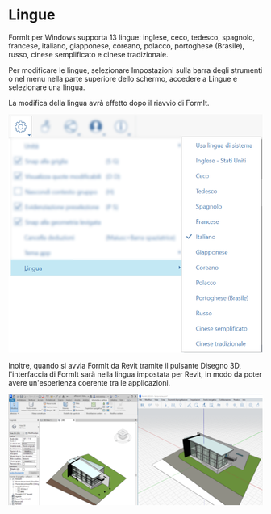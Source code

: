 # Lingue

FormIt per Windows supporta 13 lingue: inglese, ceco, tedesco, spagnolo, francese, italiano, giapponese, coreano, polacco, portoghese (Brasile), russo, cinese semplificato e cinese tradizionale.

Per modificare le lingue, selezionare Impostazioni sulla barra degli strumenti o nel menu nella parte superiore dello schermo, accedere a Lingue e selezionare una lingua.

La modifica della lingua avrà effetto dopo il riavvio di FormIt.

![](../.gitbook/assets/localization-language-picker.png)

Inoltre, quando si avvia FormIt da Revit tramite il pulsante Disegno 3D, l'interfaccia di FormIt sarà nella lingua impostata per Revit, in modo da poter avere un'esperienza coerente tra le applicazioni.

![](../.gitbook/assets/revit-formit-language-matching.png)
